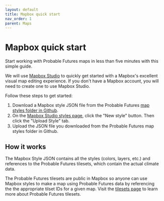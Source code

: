 ```yaml
---
layout: default
title: Mapbox quick start
nav_order: 1
parent: Maps
---
```


# Mapbox quick start

Start working with Probable Futures maps in less than five minutes with this simple guide.  

We will use [Mapbox Studio](studio.mapbox.com) to quickly get started with a Mapbox's excellent visual map editing experience. If you don't have a Mapbox account, you will need to create one to use Mapbox Studio.

Follow these steps to get started:

1. Download a Mapbox style JSON file from the Probable Futures [map styles folder in Github](https://github.com/Probable-Futures/docs/tree/main/mapStyles).
2. On the [Mapbox Studio styles page](studio.mapbox.com), click the "New style" button. Then click the "Upload Style" tab.
3. Upload the JSON file you downloaded from the Probable Futures map styles folder in Github.

## How it works
The Mapbox Style JSON contains all the styles (colors, layers, etc.) and references to the Probable Futures tilesets, which contain the actual climate data.

The Probable Futures tilesets are public in Mapbox so anyone can use Mapbox styles to make a map using Probable Futures data by referencing the the appropriate tilset IDs for a given map. Visit the [tilesets page](./tilesets.md) to learn more about Probable Futures tilesets.
